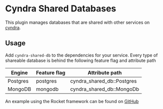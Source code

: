 # Cyndra Shared Databases
This plugin manages databases that are shared with other services on [cyndra](https://www.cyndra.rs).

## Usage
Add `cyndra-shared-db` to the dependencies for your service. Every type of shareable database is behind the following feature flag and attribute path

| Engine   | Feature flag | Attribute path              |
|----------|--------------|-----------------------------|
| Postgres | postgres     | cyndra_shared_db::Postgres |
| MongoDB  | mongodb      | cyndra_shared_db::MongoDb  |

An example using the Rocket framework can be found on [GitHub](https://github.com/cyndra-hq/examples/tree/main/rocket/postgres)

